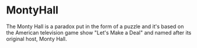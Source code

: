 # MontyHall
The Monty Hall is a paradox put in the form of a puzzle and it's based on the American television game show "Let's Make a Deal" and named after its original host, Monty Hall.
